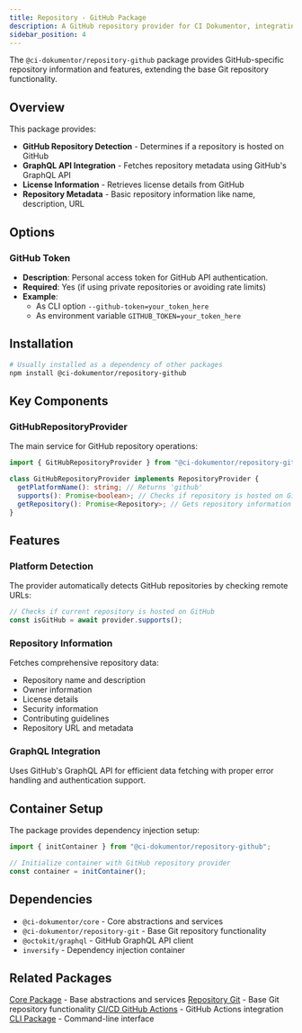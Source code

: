 ```yaml
---
title: Repository - GitHub Package
description: A GitHub repository provider for CI Dokumentor, integrating with GitHub's API for enhanced repository data.
sidebar_position: 4
---
```


The `@ci-dokumentor/repository-github` package provides GitHub-specific repository information and features, extending the base Git repository functionality.

## Overview

This package provides:

- **GitHub Repository Detection** - Determines if a repository is hosted on GitHub
- **GraphQL API Integration** - Fetches repository metadata using GitHub's GraphQL API
- **License Information** - Retrieves license details from GitHub
- **Repository Metadata** - Basic repository information like name, description, URL

## Options

### GitHub Token

- **Description**: Personal access token for GitHub API authentication.
- **Required**: Yes (if using private repositories or avoiding rate limits)
- **Example**:
  - As CLI option `--github-token=your_token_here`
  - As environment variable `GITHUB_TOKEN=your_token_here`

## Installation

```bash
# Usually installed as a dependency of other packages
npm install @ci-dokumentor/repository-github
```

## Key Components

### GitHubRepositoryProvider

The main service for GitHub repository operations:

```typescript
import { GitHubRepositoryProvider } from "@ci-dokumentor/repository-github";

class GitHubRepositoryProvider implements RepositoryProvider {
  getPlatformName(): string; // Returns 'github'
  supports(): Promise<boolean>; // Checks if repository is hosted on GitHub
  getRepository(): Promise<Repository>; // Gets repository information
}
```

## Features

### Platform Detection

The provider automatically detects GitHub repositories by checking remote URLs:

```typescript
// Checks if current repository is hosted on GitHub
const isGitHub = await provider.supports();
```

### Repository Information

Fetches comprehensive repository data:

- Repository name and description
- Owner information
- License details
- Security information
- Contributing guidelines
- Repository URL and metadata

### GraphQL Integration

Uses GitHub's GraphQL API for efficient data fetching with proper error handling and authentication support.

## Container Setup

The package provides dependency injection setup:

```typescript
import { initContainer } from "@ci-dokumentor/repository-github";

// Initialize container with GitHub repository provider
const container = initContainer();
```

## Dependencies

- `@ci-dokumentor/core` - Core abstractions and services
- `@ci-dokumentor/repository-git` - Base Git repository functionality
- `@octokit/graphql` - GitHub GraphQL API client
- `inversify` - Dependency injection container

## Related Packages

[Core Package](/packages/core/) - Base abstractions and services
[Repository Git](/packages/repository/git/) - Base Git repository functionality
[CI/CD GitHub Actions](/packages/cicd/github-actions/) - GitHub Actions integration
[CLI Package](/packages/cli/) - Command-line interface
